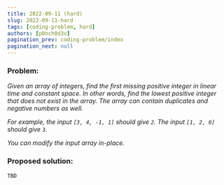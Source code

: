 ```yaml
---
title: 2022-09-11 (hard)
slug: 2022-09-11-hard
tags: [coding-problem, hard]
authors: [p0nch0d3v]
pagination_prev: coding-problem/index
pagination_next: null
---
```

### Problem:
*Given an array of integers, find the first missing positive integer in linear time and constant space. In other words, find the lowest positive integer that does not exist in the array. The array can contain duplicates and negative numbers as well.*

*For example, the input `[3, 4, -1, 1]` should give `2`. The input `[1, 2, 0]` should give `3`.*

*You can modify the input array in-place.*

### Proposed solution:
```TBD```